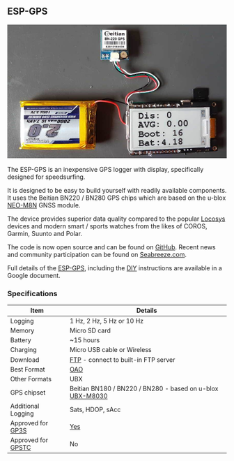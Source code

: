 ## ESP-GPS

![img](img/esp-gps.jpg)



The ESP-GPS is an inexpensive GPS logger with display, specifically designed for speedsurfing.

It is designed to be easy to build yourself with readily available components. It uses the Beitian BN220 / BN280 GPS chips which are based on the u-blox [NEO-M8N](https://www.u-blox.com/en/product/neo-m8-series) GNSS module.

The device provides superior data quality compared to the popular [Locosys](../locosys/README.md) devices and modern smart / sports watches from the likes of COROS, Garmin, Suunto and Polar.

The code is now open source and can be found on [GitHub](https://github.com/RP6conrad/ESP-GPS-Logger). Recent news and community participation can be found on [Seabreeze.com](https://www.seabreeze.com.au/forums/Windsurfing/Gps/Another-DIY-GPS-logger-approach).

Full details of the [ESP-GPS](https://tinyurl.com/yc87n4p5), including the [DIY](https://en.wikipedia.org/wiki/Do_it_yourself) instructions are available in a Google document.



### Specifications

| Item                                                       | Details                                                      |
| ---------------------------------------------------------- | ------------------------------------------------------------ |
| Logging                                                    | 1 Hz, 2 Hz,  5 Hz or 10 Hz                                   |
| Memory                                                     | Micro SD card                                                |
| Battery                                                    | ~15 hours                                                    |
| Charging                                                   | Micro USB cable or Wireless                                  |
| Download                                                   | [FTP](https://en.wikipedia.org/wiki/File_Transfer_Protocol) - connect to built-in FTP server |
| Best Format                                                | [OAO](https://www.motion-gps.com/motion/documentation/oao-file-format.html) |
| Other Formats                                              | UBX                                                          |
| GPS chipset                                                | Beitian BN180 / BN220 / BN280 - based on u-blox [UBX-M8030](https://www.u-blox.com/en/product/ubx-m8030-series) |
| Additional Logging                                         | Sats, HDOP, sAcc                                             |
| Approved for [GP3S](https://www.gps-speedsurfing.com/)     | [Yes](https://www.gps-speedsurfing.com/default.aspx?mnu=item&item=gpsother) |
| Approved for [GPSTC](https://www.gpsteamchallenge.com.au/) | No                                                           |
